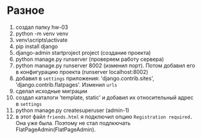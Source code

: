 #  Разное
1. создал папку hw-03
2. python -m venv venv
3. venv\scripts\activate
4. pip install django
5. django-admin startproject project (создание проекта)
6. python manage.py runserver (проверяем работу сервера)
7. python manage.py runserver 8002 (изменил порт). Потом  добавил его в конфигурацию проекта (runserver localhost:8002)
8. добавил в `settings`  приложения: 'django.contrib.sites', 'django.contrib.flatpages'. Изменил `urls` 
9. сделал исходные миграции
10. создал каталоги 'template, static' и добавил их относительный адрес в `settings`
11. python manage.py createsuperuser (admin-1)
12. в этот файл `friends.html` я подключил опцию `Registration required.`  Она уже была. Поэтому не стал подлкючать
FlatPageAdmin(FlatPageAdmin).
